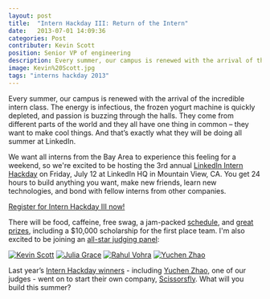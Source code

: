 ```yaml
---
layout: post
title:  "Intern Hackday III: Return of the Intern"
date:   2013-07-01 14:09:36
categories: Post
contributer: Kevin Scott
position: Senior VP of engineering
description: Every summer, our campus is renewed with the arrival of the incredible intern class. The energy is infectious, the frozen yogurt machine is quickly depleted, and passion is buzzing through the halls.
image: Kevin%20Scott.jpg
tags: "interns hackday 2013"
---
```


Every summer, our campus is renewed with the arrival of the incredible intern class. The energy is infectious, the frozen yogurt machine is quickly depleted, and passion is buzzing through the halls. They come from different parts of the world and they all have one thing in common – they want to make cool things. And that’s exactly what they will be doing all summer at LinkedIn.

We want all interns from the Bay Area to experience this feeling for a weekend, so we're excited to be hosting the 3rd annual [LinkedIn Intern Hackday](http://hackday.linkedin.com/intern/2013) on Friday, July 12 at LinkedIn HQ in Mountain View, CA. You get 24 hours to build anything you want, make new friends, learn new technologies, and bond with fellow interns from other companies. 

[Register for Intern Hackday III now!](http://hackday.linkedin.com/intern/2013)

There will be food, caffeine, free swag, a jam-packed [schedule](http://hackday.linkedin.com/intern/2013#!schedule), and [great prizes](http://hackday.linkedin.com/intern/2013#!prizes), including a $10,000 scholarship for the first place team. I'm also excited to be joining an [all-star judging panel](http://hackday.linkedin.com/intern/2013#!judges): 

[![Kevin Scott](http://engineering.linkedin.com/sites/default/files/kevin.jpg "Kevin Scott")](http://www.linkedin.com/in/jkevinscott)
[![Julia Grace](http://engineering.linkedin.com/sites/default/files/julia.jpg "Julia Grace")](http://www.linkedin.com/in/juliagrace)
[![Rahul Vohra](http://engineering.linkedin.com/sites/default/files/rahul.jpg "Rahul Vohra")](http://www.linkedin.com/in/rahulvohra)
[![Yuchen Zhao](http://engineering.linkedin.com/sites/default/files/yuchen.jpg "Yuchen Zhao")](http://www.linkedin.com/pub/yuchen-zhao/30/537/6a2)

Last year’s [Intern Hackday winners](http://hackday.linkedin.com/submission/intern/2012) - including [Yuchen Zhao](http://www.linkedin.com/pub/yuchen-zhao/30/537/6a2), one of our judges - went on to start their own company, [Scissorsfly](https://www.scissorsfly.com/). What will you build this summer? 